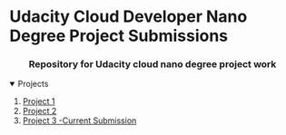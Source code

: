 # Udacity Cloud Developer Nano Degree Project Submissions

<div align="center">
<h3> Repository for Udacity cloud nano degree project work </h3>
  </div>

<details open>
  <summary> Projects  </summary>
  <ol>
    <li><a href="project 1"> Project 1 </a></li>
    <li><a href="project 2"> Project 2 </a></li>
    <li><a href="project 3"> Project 3 -Current Submission</a></li>
  </ol>
  </details>
